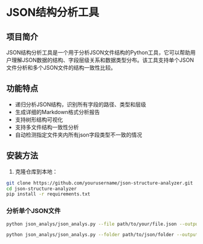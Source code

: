 # JSON结构分析工具

## 项目简介

JSON结构分析工具是一个用于分析JSON文件结构的Python工具，它可以帮助用户理解JSON数据的结构、字段层级关系和数据类型分布。该工具支持单个JSON文件分析和多个JSON文件的结构一致性比较。

## 功能特点

- 递归分析JSON结构，识别所有字段的路径、类型和层级
- 生成详细的Markdown格式分析报告
- 支持树形结构可视化
- 支持多文件结构一致性分析
- 自动检测指定文件夹内所有json字段类型不一致的情况

## 安装方法

1. 克隆仓库到本地：

```bash
git clone https://github.com/yourusername/json-structure-analyzer.git
cd json-structure-analyzer
pip install -r requirements.txt
```

### 分析单个JSON文件

```bash
python json_analys/json_analys.py --file path/to/your/file.json --output output_dir
```


```bash
python json_analys/json_analys.py --folder path/to/json/folder --output output_dir
```
